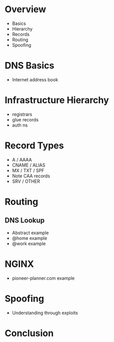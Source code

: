 # Overview
  - Basics
  - Hierarchy
  - Records
  - Routing
  - Spoofing


# DNS Basics
  - Internet address book


# Infrastructure Hierarchy
  - registrars
  - glue records
  - auth ns


# Record Types
  - A / AAAA
  - CNAME / ALIAS
  - MX / TXT / SPF
  - Note CAA records
  - SRV / OTHER


# Routing

## DNS Lookup
  - Abstract example
  - @home example
  - @work example

# NGINX
  - pioneer-planner.com example

# Spoofing
  - Understanding through exploits


# Conclusion



